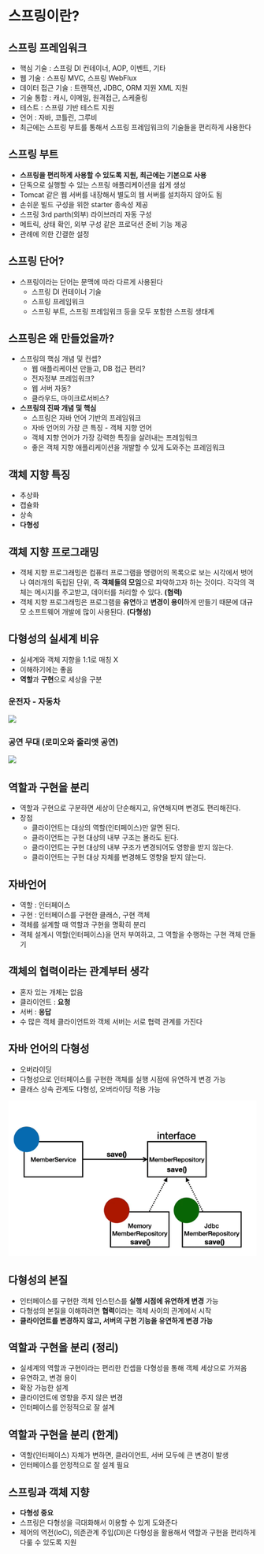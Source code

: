 # 스프링이란?

## 스프링 프레임워크
- 핵심 기술 : 스프링 DI 컨테이너, AOP, 이벤트, 기타
- 웹 기술 : 스프링 MVC, 스프링 WebFlux
- 데이터 접근 기술 : 트랜잭션, JDBC, ORM 지원 XML 지원
- 기술 통합 : 캐시, 이메일, 원격접근, 스케줄링
- 테스트 : 스프링 기반 테스트 지원
- 언어 : 자바, 코틀린, 그루비
- 최근에는 스프링 부트를 통해서 스프링 프레임워크의 기술들을 편리하게 사용한다


## 스프링 부트
- **스프링을 편리하게 사용할 수 있도록 지원, 최근에는 기본으로 사용**
- 단독으로 실행할 수 있는 스프링 애플리케이션을 쉽게 생성
- Tomcat 같은 웹 서버를 내장해서 별도의 웹 서버를 설치하지 않아도 됨
- 손쉬운 빌드 구성을 위한 starter 종속성 제공
- 스프링 3rd parth(외부) 라이브러리 자동 구성
- 메트릭, 상태 확인, 외부 구성 같은 프로덕션 준비 기능 제공
- 관례에 의한 간결한 설정


## 스프링 단어?
- 스프링이라는 단어는 문맥에 따라 다르게 사용된다
  - 스프링 DI 컨테이너 기술
  - 스프링 프레임워크
  - 스프링 부트, 스프링 프레임워크 등을 모두 포함한 스프링 생태계

## 스프링은 왜 만들었을까?
- 스프링의 핵심 개념 및 컨셉?
  - 웹 애플리케이션 만들고, DB 접근 편리?
  - 전자정부 프레임워크?
  - 웹 서버 자동?
  - 클라우드, 마이크로서비스?
- **스프링의 진짜 개념 및 핵심**
  - 스프링은 자바 언어 기반의 프레임워크
  - 자바 언어의 가장 큰 특징 - 객체 지향 언어
  - 객체 지향 언어가 가장 강력한 특징을 살려내는 프레임워크
  - 좋은 객체 지향 애플리케이션을 개발할 수 있게 도와주는 프레임워크

## 객체 지향 특징
- 추상화
- 캡슐화
- 상속
- **다형성**

## 객체 지향 프로그래밍
- 객체 지향 프로그래밍은 컴퓨터 프로그램을 명령어의 목록으로 보는 시각에서 벗어나 여러개의 독립된 단위, 즉 **객체들의 모임**으로 파악하고자 하는 것이다.
각각의 객체는 메시지를 주고받고, 데이터를 처리할 수 있다. **(협력)**
- 객체 지향 프로그래밍은 프로그램을 **유연**하고 **변경이 용이**하게 만들기 때문에 대규모 소프트웨어 개발에 많이 사용된다. **(다형성)**

## 다형성의 실세계 비유
- 실세계와 객체 지향을 1:1로 매칭 X
- 이해하기에는 좋음
- **역할**과 **구현**으로 세상을 구분

### 운전자 - 자동차
<img src="../../img/img45.png">

### 공연 무대 (로미오와 줄리엣 공연)
<img src="../../img/img46.png">

## 역할과 구현을 분리
- 역할과 구현으로 구분하면 세상이 단순해지고, 유연해지며 변경도 편리해진다.
- 장점
  - 클라이언트는 대상의 역할(인터페이스)만 알면 된다.
  - 클라이언트는 구현 대상의 내부 구조는 몰라도 된다.
  - 클라이언트는 구현 대상의 내부 구조가 변경되어도 영향을 받지 않는다.
  - 클라이언트는 구현 대상 자체를 변경해도 영향을 받지 않는다.

## 자바언어
- 역할 : 인터페이스
- 구현 : 인터페이스를 구현한 클래스, 구현 객체
- 객체를 설계할 때 역할과 구현을 명확히 분리
- 객체 설계시 역할(인터페이스)을 먼저 부여하고, 그 역할을 수행하는 구현 객체 만들기

## 객체의 협력이라는 관계부터 생각
- 혼자 있는 개체는 없음
- 클라이언트 : **요청**
- 서버 : **응답**
- 수 많은 객체 클라이언트와 객체 서버는 서로 협력 관계를 가진다

## 자바 언어의 다형성
- 오버라이딩
- 다형성으로 인터페이스를 구현한 객체를 실행 시점에 유연하게 변경 가능
- 클래스 상속 관계도 다형성, 오버라이딩 적용 가능
<img src="/img/img47.png">

## 다형성의 본질
- 인터페이스를 구현한 객체 인스턴스를 **실행 시점에 유연하게 변경** 가능
- 다형성의 본질을 이해하려면 **협력**이라는 객체 사이의 관계에서 시작
- **클라이언트를 변경하지 않고, 서버의 구현 기능을 유연하게 변경 가능**

## 역할과 구현을 분리 (정리)
- 실세계의 역할과 구현이라는 편리한 컨셉을 다형성을 통해 객체 세상으로 가져옴
- 유연하고, 변경 용이
- 확장 가능한 설계
- 클라이언트에 영향을 주지 않은 변경
- 인터페이스를 안정적으로 잘 설계

## 역할과 구현을 분리 (한계)
- 역할(인터페이스) 자체가 변하면, 클라이언트, 서버 모두에 큰 변경이 발생
- 인터페이스를 안정적으로 잘 설계 필요

## 스프링과 객체 지향
- **다형성 중요**
- 스프링은 다형성을 극대화해서 이용할 수 있게 도와준다
- 제어의 역전(IoC), 의존관계 주입(DI)은 다형성을 활용해서 역할과 구현을 편리하게 다룰 수 있도록 지원